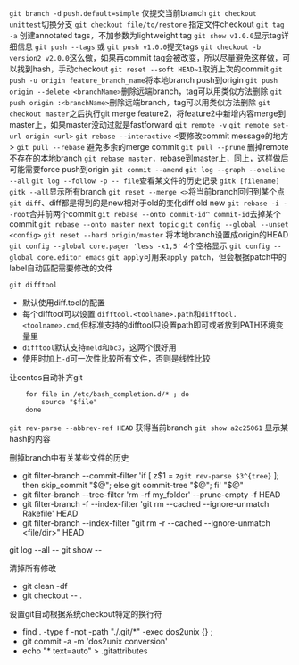 `git branch -d`
`push.default=simple` 仅提交当前branch
`git checkout unittest`切换分支
`git checkout file/to/restore` 指定文件checkout
`git tag -a` 创建annotated tags，不加参数为lightweight tag
`git show v1.0.0`显示tag详细信息
`git push --tags` 或 `git push v1.0.0`提交tags
`git checkout -b version2 v2.0.0`这么做，如果再commit tag会被改变，所以尽量避免这样做，可以找到hash，手动checkout
`git reset --soft HEAD~1`取消上次的commit
`git push -u origin feature_branch_name`将本地branch push到origin
`git push origin --delete <branchName>`删除远端branch，tag可以用类似方法删除
`git push origin :<branchName>`删除远端branch，tag可以用类似方法删除
`git checkout master`之后执行git merge feature2，将feature2中新增内容merge到master上，如果master没动过就是fastforward
`git remote -v`
`git remote set-url origin <url>`
`git rebase --interactive` <要修改commit message的地方>
`git pull --rebase` 避免多余的merge commit
`git pull --prune` 删掉remote不存在的本地branch
`git rebase master`，rebase到master上，同上，这样做后可能需要force push到origin
`git commit --amend`
`git log --graph --oneline --all`
`git log --follow -p -- file`查看某文件的历史记录
`gitk [filename]`
`gitk --all`显示所有branch
`git reset --merge <>`将当前branch回归到某个点
`git diff`、diff都是得到的是new相对于old的变化diff old new
`git rebase -i --root`合并前两个commit
`git rebase --onto commit-id^ commit-id`去掉某个commit
`git rebase --onto master next topic`
`git config --global --unset <config>`
`git reset --hard origin/master` 将本地branch设置成origin的HEAD
`git config --global core.pager 'less -x1,5'` 4个空格显示
`git config --global core.editor emacs`
`git apply`可用来`apply patch`，但会根据patch中的label自动匹配需要修改的文件

`git difftool`
- 默认使用diff.tool的配置
- 每个difftool可以设置 `difftool.<toolname>.path`和`difftool.<toolname>.cmd`,但标准支持的difftool只设置path即可或者放到PATH环境变量里
- `difftool`默认支持`meld`和`bc3`，这两个很好用
- 使用时加上`-d`可一次性比较所有文件，否则是线性比较

让centos自动补齐git
```
    for file in /etc/bash_completion.d/* ; do
        source "$file"
    done
```
`git rev-parse --abbrev-ref HEAD` 获得当前branch
`git show a2c25061` 显示某hash的内容

删掉branch中有关某些文件的历史
- git filter-branch --commit-filter 'if [ z$1 = z`git rev-parse $3^{tree}` ]; then skip_commit "$@"; else git commit-tree "$@"; fi' "$@"
- git filter-branch --tree-filter 'rm -rf my_folder' --prune-empty -f HEAD
- git filter-branch -f --index-filter 'git rm --cached --ignore-unmatch Rakefile' HEAD
- git filter-branch --index-filter "git rm -r --cached --ignore-unmatch <file/dir>" HEAD

git log --all -- <path-to-file>
git show <SHA> -- <path-to-file>

清掉所有修改
- git clean -df
- git checkout -- .

设置git自动根据系统checkout特定的换行符
- find . -type f -not -path "./.git/*" -exec dos2unix {} \;
- git commit -a -m 'dos2unix conversion'
- echo "* text=auto" > .gitattributes
